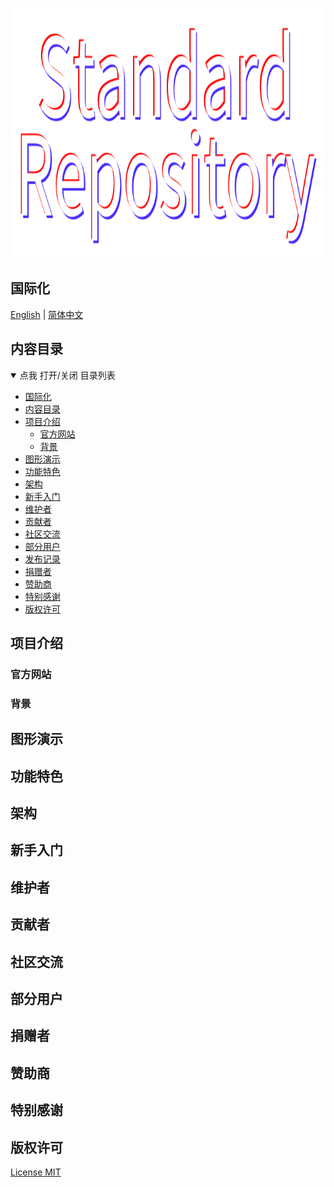 <p align="center">
  <!-- 在此处设置您的项目图标 -->
  <img src="/logo.png" height="400" /><br/>
</p>
<p align="center">
<!-- 在这里填写您的项目口标语，最好是一个简短的句子。 -->
</p>

<span id="nav-1"></span>

## 国际化

<!-- 这是多语言列表 -->

[English](README.md) | [简体中文](README.zh-Hans.md)

<span id="nav-2"></span>

## 内容目录

<details open="open">
  <summary>点我 打开/关闭 目录列表</summary>

- [国际化](#nav-1)
- [内容目录](#nav-2)
- [项目介绍](#nav-3)
  - [官方网站](#nav-3-1)
  - [背景](#nav-3-2)
- [图形演示](#nav-4)
- [功能特色](#nav-5)
- [架构](#nav-6)
- [新手入门](#nav-7)
- [维护者](#nav-8)
- [贡献者](#nav-9)
- [社区交流](#nav-10)
- [部分用户](#nav-11)
- [发布记录](CHANGE.md)
- [捐赠者](#nav-12)
- [赞助商](#nav-13)
- [特别感谢](#nav-14)
- [版权许可](#nav-15)

</details>

<span id="nav-3"></span>

## 项目介绍

<!-- 在这里填写关于您的项目的详细介绍 -->

<span id="nav-3-1"></span>

### 官方网站

<!-- 在此填写您项目的官网地址，包括主页、文档等。 -->

<span id="nav-3-2"></span>

### 背景

<!-- 这里填写项目创作背景 -->

<span id="nav-4"></span>

## 图形演示

<!-- 把你项目的demo放在这里，可以是具体的访问地址、图片截图、Gif或者视频等。 -->

<span id="nav-5"></span>

## 功能特色

<!-- 在此处填写您的项目的功能，通常是一个列表。 -->

<span id="nav-6"></span>

## 架构

<!-- 在这里填写你的项目架构图或描述，你可以放置项目目录描述 -->

<span id="nav-7"></span>

## 新手入门

<!-- 在这里写下项目的详细说明，告诉用户如何使用你的项目。 -->

<span id="nav-8"></span>

## 维护者

<!-- 这里填写项目作者的相关信息 -->

<span id="nav-9"></span>

## 贡献者

<!-- 这里填写项目贡献者列表，通常是列表，当然也可以用图片代替。 -->

<span id="nav-10"></span>

## 社区交流

<!-- 此处填写项目的线上线下交流地址，可以是即时通讯群、社区、讨论群等。 -->

<span id="nav-11"></span>

## 部分用户

<!-- 在此处填写项目的用户列表，并告诉访问者哪些用户正在使用您的项目。 -->

<span id="nav-12"></span>

## 捐赠者

<!-- 在这里填写捐赠者名单 -->

<span id="nav-13"></span>

## 赞助商

<!-- 在这里填写赞助商名单 -->

<span id="nav-14"></span>

## 特别感谢

<!-- 在这里填写特别感谢名单，可以是任何人或事物。 -->

<span id="nav-15"></span>

## 版权许可

[License MIT](LICENSE)
